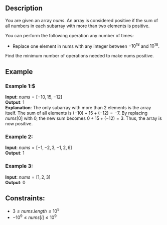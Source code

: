 ## Description
You are given an array $nums$. An array is considered positive if the sum of all numbers in each subarray with more than two elements is positive.

You can perform the following operation any number of times:
- Replace one element in nums with any integer between $-10^{18}$ and $10^{18}$.

Find the minimum number of operations needed to make nums positive.

## Example
### Example 1:$
**Input**: $nums = [-10,15,-12]$  
**Output**: $1$  
**Explanation**: The only subarray with more than $2$ elements is the array itself. The sum of all elements is $(-10) + 15 + (-12) = -7$. By replacing $nums[0]$ with $0$, the new sum becomes $0 + 15 + (-12) = 3$. Thus, the array is now positive.

### Example 2:
**Input**: $nums = [-1,-2,3,-1,2,6]$  
**Output**: $1$

### Example 3:
**Input**: $nums = [1,2,3]$  
**Output**: $0$

## Constraints:
- $3 \leq nums.length \leq 10^5$
- $-10^9 \leq nums[i] \leq 10^9$